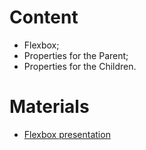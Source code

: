 # Content
- Flexbox;
- Properties for the Parent;
- Properties for the Children.

# Materials
- [Flexbox presentation](https://github.com/TheStormWeaver/Front-End/files/7352099/06.FlexBox.pptx)
